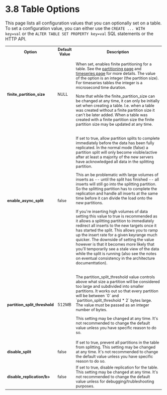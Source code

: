 3.8 Table Options
=================

This page lists all configuration values that you can optionally set on a table.
To set a configuration value, you can either use the `CREATE ... WITH key=val` or
the `ALTER TABLE SET PROPERTY key=val` SQL statements or the HTTP API.

<table style="font-size:90%;">
  <tr>
    <th>Option</th>
    <th>Default Value</th>
    <th>Description</th>
  </tr>
  <tr>
    <td><b>finite_partition_size</b></td>
    <td>NULL</td>
    <td>
      <p>
        When set, enables finite partitioning for a table. See the
        <a href="../partitioning/"> partitioning page</a> and
        <a href="...">timeseries page</a> for more details. The value of the
        option is an integer (the partition size). For timeseries tables the
        integer is a microsecond time duration.
      </p>
      <p>
        Note that while the finite_partition_size can be changed at any time, it
        can only be initially set when creating a table. I.e. when a table was
        created without a finite partition size it can't be later added. When a
        table was created with a finite partition size the finite partition size
        may be updated at any time.
      </p>
    </td>
  </tr>
  <tr>
    <td><b>enable_async_split</b></td>
    <td>false</td>
    <td>
      <p>
        If set to true, allow partition splits to complete immediately before
        the data has been fully replicated. In the normal mode (false) a partition
        split will only become visible/active after at least a majority of the new
        servers have acknowledged all data in the splitting partition.
      </p>
      <p>
        This an be problematic with large volumes of inserts as -- until the
        split has finished -- all inserts will still go into the splitting
        partition. So the splitting partition has to complete the replication
        and handle all inserts at the same time before it can divide the load
        onto the new partitions.
      </p>
      <p>
        If you're inserting high volumes of data setting this value to true
        is recommended as it allows a splitting partition to immediately
        redirect all inserts to the new targets once it has started the split.
        This allows you to ramp up the insert rate for a given keyrange much
        quicker. The downside of setting the value however is that it becomes
        more likely that you'll temporarily see a stale view of the data while
        the split is running (also see the notes on eventual consistency in the
        architecture documenttation).
      </p>
    </td>
  </tr>
  <tr>
    <td><b>partition_split_threshold</b></td>
    <td>512MB</td>
    <td>
      <p>
        The partition_split_threshold value controls above what size a partition
        will be considered too large and subdivided into smaller partitions. It
        works out so that every partition will be between `0` and
        `partition_split_threshold * 2` bytes large. The value must be passed as
        an integer number of bytes.
      </p>
      <p>
        This setting may be changed at any time. It's not recommended to change
        the default value unless you have specific reason to do so.
      </p>
    </td>
  </tr>
  <tr>
    <td><b>disable_split</b></td>
    <td>false</td>
    <td>
      If set to true, prevent all partitions in the table from splitting. This
      setting may be changed at any time. It's not recommended to change the
      default value unless you have specific reason to do so.
    </td>
  </tr>
  <tr>
    <td><b>disable_replication/b></td>
    <td>false</td>
    <td>
      If set to true, disable replication for the table. This setting may be
      changed at any time. It's not recommended to change the default value
      unless for debugging/trubleshooting purposes.
    </td>
  </tr>
</table>







